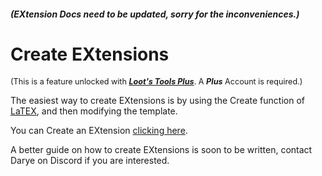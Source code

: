 ##### (EXtension Docs need to be updated, sorry for the inconveniences.)

# Create EXtensions

<sup style="font-size: 90%">(This is a feature unlocked with [***Loot's Tools Plus***](../../../plus). A ***Plus*** Account is required.)</sup>

The easiest way to create EXtensions is by using the Create function of [LaTEX](../../additionalFeatures/latex/), and then modifying the template.

You can Create an EXtension [clicking here](ltex://create).

A better guide on how to create EXtensions is soon to be written, contact Darye on Discord if you are interested.
